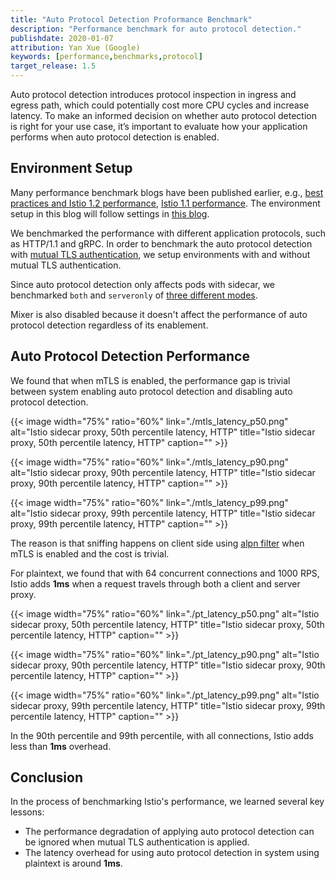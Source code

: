 ```yaml
---
title: "Auto Protocol Detection Proformance Benchmark"
description: "Performance benchmark for auto protocol detection."
publishdate: 2020-01-07
attribution: Yan Xue (Google)
keywords: [performance,benchmarks,protocol]
target_release: 1.5
---
```


Auto protocol detection introduces protocol inspection in ingress and egress path, which could potentially 
cost more CPU cycles and increase latency. To make an informed decision on whether auto protocol detection
is right for your use case, it’s important to evaluate how your application performs when auto protocol detection
is enabled.


## Environment Setup

Many performance benchmark blogs have been published earlier, e.g., [best practices and Istio 1.2 performance](/blog/2019/performance-best-practices/),
[Istio 1.1 performance](/blog/2019/istio1.1_perf). The environment setup in this blog will follow settings
in [this blog]((/blog/2019/performance-best-practices/)). 

We benchmarked the performance with different application protocols, such as HTTP/1.1 and gRPC. In order to
benchmark the auto protocol detection with [mutual TLS authentication](/docs/concepts/security/#mutual-tls-authentication),
we setup environments with and without mutual TLS authentication. 

Since auto protocol detection only affects pods with sidecar, we benchmarked `both` and `serveronly` of [three different modes](https://github.com/istio/tools/tree/3ac7ab40db8a0d595b71f47b8ba246763ecd6213/perf/benchmark#run-performance-tests).

Mixer is also disabled because it doesn't affect the performance of auto protocol detection regardless of its enablement.


## Auto Protocol Detection Performance

We found that when mTLS is enabled, the performance gap is trivial between system enabling auto protocol detection and disabling auto protocol detection.

{{< image  width="75%" ratio="60%"
    link="./mtls_latency_p50.png"
    alt="Istio sidecar proxy, 50th percentile latency, HTTP"
    title="Istio sidecar proxy, 50th percentile latency, HTTP"
    caption=""
    >}}

{{< image  width="75%" ratio="60%"
    link="./mtls_latency_p90.png"
    alt="Istio sidecar proxy, 90th percentile latency, HTTP"
    title="Istio sidecar proxy, 90th percentile latency, HTTP"
    caption=""
    >}}

{{< image  width="75%" ratio="60%"
    link="./mtls_latency_p99.png"
    alt="Istio sidecar proxy, 99th percentile latency, HTTP"
    title="Istio sidecar proxy, 99th percentile latency, HTTP"
    caption=""
    >}}    

The reason is that sniffing happens on client side using [alpn filter](https://github.com/airbnb/istio-api/blob/master/envoy/config/filter/http/alpn/v2alpha1/config.proto) when mTLS is enabled and the cost is trivial.

For plaintext, we found that with 64 concurrent connections and 1000 RPS, Istio adds **1ms** when a request travels through both a client and server proxy. 

{{< image  width="75%" ratio="60%"
    link="./pt_latency_p50.png"
    alt="Istio sidecar proxy, 50th percentile latency, HTTP"
    title="Istio sidecar proxy, 50th percentile latency, HTTP"
    caption=""
    >}}

{{< image  width="75%" ratio="60%"
    link="./pt_latency_p90.png"
    alt="Istio sidecar proxy, 90th percentile latency, HTTP"
    title="Istio sidecar proxy, 90th percentile latency, HTTP"
    caption=""
    >}}

{{< image  width="75%" ratio="60%"
    link="./pt_latency_p99.png"
    alt="Istio sidecar proxy, 99th percentile latency, HTTP"
    title="Istio sidecar proxy, 99th percentile latency, HTTP"
    caption=""
    >}}    

In the 90th percentile and 99th percentile, with all connections, Istio adds less than **1ms** overhead.

## Conclusion

In the process of benchmarking Istio's performance, we learned several key lessons:

- The performance degradation of applying auto protocol detection can be ignored when mutual TLS authentication is applied.
- The latency overhead for using auto protocol detection in system using plaintext is around **1ms**.